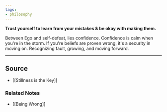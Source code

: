 ```yaml
---
tags:
- philosophy
---
```

**Trust yourself to learn from your mistakes & be okay with making them.**

Between Ego and self-defeat, lies confidence. Confidence is calm when you're in the storm. If you're beliefs are proven wrong, it's a security in moving on. Recognizing fault, growing, and moving forward.

---

## Source
- [[Stillness is the Key]]

### Related Notes
- [[Being Wrong]]